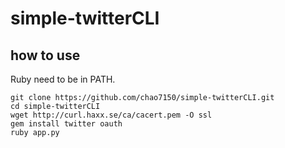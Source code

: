 # simple-twitterCLI
## how to use

Ruby need to be in PATH.
```
git clone https://github.com/chao7150/simple-twitterCLI.git
cd simple-twitterCLI
wget http://curl.haxx.se/ca/cacert.pem -O ssl
gem install twitter oauth
ruby app.py
```
